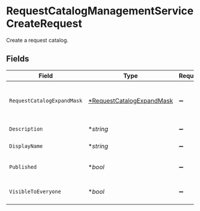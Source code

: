# RequestCatalogManagementServiceCreateRequest

Create a request catalog.


## Fields

| Field                                                                                                           | Type                                                                                                            | Required                                                                                                        | Description                                                                                                     |
| --------------------------------------------------------------------------------------------------------------- | --------------------------------------------------------------------------------------------------------------- | --------------------------------------------------------------------------------------------------------------- | --------------------------------------------------------------------------------------------------------------- |
| `RequestCatalogExpandMask`                                                                                      | [*RequestCatalogExpandMask](../../models/shared/requestcatalogexpandmask.md)                                    | :heavy_minus_sign:                                                                                              | The RequestCatalogExpandMask includes the paths in the catalog view to expand in the return value of this call. |
| `Description`                                                                                                   | **string*                                                                                                       | :heavy_minus_sign:                                                                                              | The description of the new request catalog.                                                                     |
| `DisplayName`                                                                                                   | **string*                                                                                                       | :heavy_minus_sign:                                                                                              | The display name of the new request catalog.                                                                    |
| `Published`                                                                                                     | **bool*                                                                                                         | :heavy_minus_sign:                                                                                              | Whether or not the new catalog should be created as published.                                                  |
| `VisibleToEveryone`                                                                                             | **bool*                                                                                                         | :heavy_minus_sign:                                                                                              | Whether or not the new catalog is visible to everyone by default.                                               |
